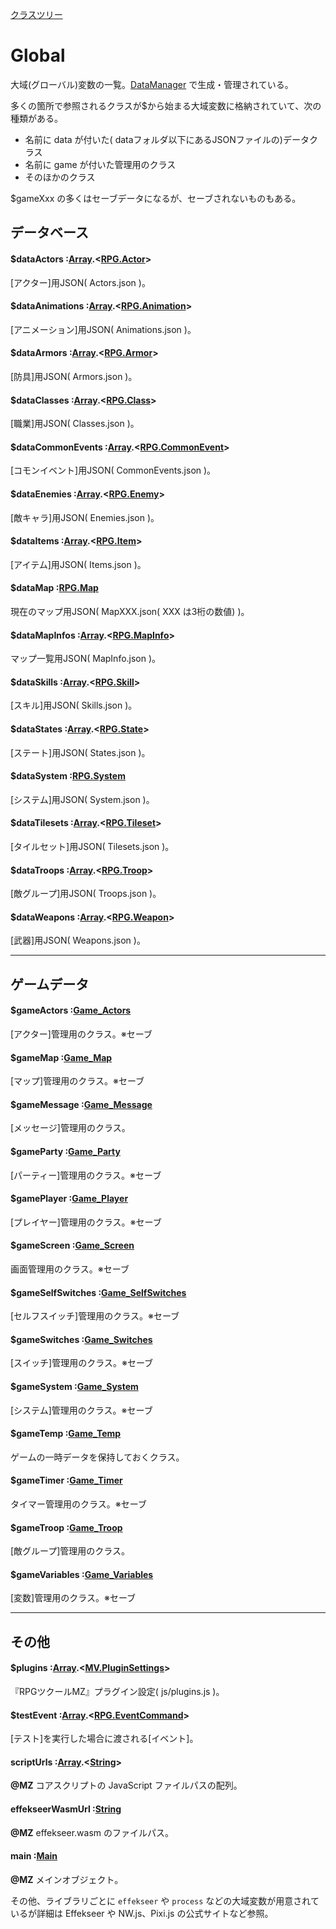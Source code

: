 [クラスツリー](index.md)

# Global

大域(グローバル)変数の一覧。[DataManager](DataManager.md) で生成・管理されている。

多くの箇所で参照されるクラスが$から始まる大域変数に格納されていて、次の種類がある。

* 名前に data が付いた( dataフォルダ以下にあるJSONファイルの)データクラス
* 名前に game が付いた管理用のクラス
* そのほかのクラス

$gameXxx の多くはセーブデータになるが、セーブされないものもある。

## データベース

#### $dataActors :[Array](Array.md).&lt;[RPG.Actor](RPG.Actor.md)&gt;
[アクター]用JSON( Actors.json )。


#### $dataAnimations :[Array](Array.md).&lt;[RPG.Animation](RPG.Animation.md)&gt;
[アニメーション]用JSON( Animations.json )。


#### $dataArmors :[Array](Array.md).&lt;[RPG.Armor](RPG.Armor.md)&gt;
[防具]用JSON( Armors.json )。


#### $dataClasses :[Array](Array.md).&lt;[RPG.Class](RPG.Class.md)&gt;
[職業]用JSON( Classes.json )。


#### $dataCommonEvents :[Array](Array.md).&lt;[RPG.CommonEvent](RPG.CommonEvent.md)&gt;
[コモンイベント]用JSON( CommonEvents.json )。


#### $dataEnemies :[Array](Array.md).&lt;[RPG.Enemy](RPG.Enemy.md)&gt;
[敵キャラ]用JSON( Enemies.json )。


#### $dataItems :[Array](Array.md).&lt;[RPG.Item](RPG.Item.md)&gt;
[アイテム]用JSON( Items.json )。


#### $dataMap :[RPG.Map](RPG.Map.md)
現在のマップ用JSON( MapXXX.json( XXX は3桁の数値) )。


#### $dataMapInfos :[Array](Array.md).&lt;[RPG.MapInfo](RPG.MapInfo.md)&gt;
マップ一覧用JSON( MapInfo.json )。


#### $dataSkills :[Array](Array.md).&lt;[RPG.Skill](RPG.Skill.md)&gt;
[スキル]用JSON( Skills.json )。


#### $dataStates :[Array](Array.md).&lt;[RPG.State](RPG.State.md)&gt;
[ステート]用JSON( States.json )。


#### $dataSystem :[RPG.System](RPG.System.md)
[システム]用JSON( System.json )。


#### $dataTilesets :[Array](Array.md).&lt;[RPG.Tileset](RPG.Tileset.md)&gt;
[タイルセット]用JSON( Tilesets.json )。


#### $dataTroops :[Array](Array.md).&lt;[RPG.Troop](RPG.Troop.md)&gt;
[敵グループ]用JSON( Troops.json )。


#### $dataWeapons :[Array](Array.md).&lt;[RPG.Weapon](RPG.Weapon.md)&gt;
[武器]用JSON( Weapons.json )。


---

## ゲームデータ

#### $gameActors :[Game_Actors](Game_Actors.md)
[アクター]管理用のクラス。※セーブ


#### $gameMap :[Game_Map](Game_Map.md)
[マップ]管理用のクラス。※セーブ


#### $gameMessage :[Game_Message](Game_Message.md)
[メッセージ]管理用のクラス。


#### $gameParty :[Game_Party](Game_Party.md)
[パーティー]管理用のクラス。※セーブ


#### $gamePlayer :[Game_Player](Game_Player.md)
[プレイヤー]管理用のクラス。※セーブ


#### $gameScreen :[Game_Screen](Game_Screen.md)
画面管理用のクラス。※セーブ


#### $gameSelfSwitches :[Game_SelfSwitches](Game_SelfSwitches.md)
[セルフスイッチ]管理用のクラス。※セーブ


#### $gameSwitches :[Game_Switches](Game_Switches.md)
[スイッチ]管理用のクラス。※セーブ


#### $gameSystem :[Game_System](Game_System.md)
[システム]管理用のクラス。※セーブ


#### $gameTemp :[Game_Temp](Game_Temp.md)
ゲームの一時データを保持しておくクラス。


#### $gameTimer :[Game_Timer](Game_Timer.md)
タイマー管理用のクラス。※セーブ


#### $gameTroop :[Game_Troop](Game_Troop.md)
[敵グループ]管理用のクラス。


#### $gameVariables :[Game_Variables](Game_Variables.md)
[変数]管理用のクラス。※セーブ


---

## その他

#### $plugins :[Array](Array.md).&lt;[MV.PluginSettings](MV.PluginSettings.md)&gt;
『RPGツクールMZ』プラグイン設定( js/plugins.js )。


#### $testEvent :[Array](Array.md).&lt;[RPG.EventCommand](RPG.EventCommand.md)&gt;
[テスト]を実行した場合に渡される[イベント]。


#### scriptUrls :[Array](Array.md).&lt;[String](String.md)&gt;
**@MZ** コアスクリプトの JavaScript ファイルパスの配列。


#### effekseerWasmUrl :[String](String.md)
**@MZ** effekseer.wasm のファイルパス。


#### main :[Main](Main.md)
**@MZ** メインオブジェクト。

その他、ライブラリごとに `effekseer` や `process` などの大域変数が用意されているが詳細は Effekseer や NW.js、Pixi.js の公式サイトなど参照。

